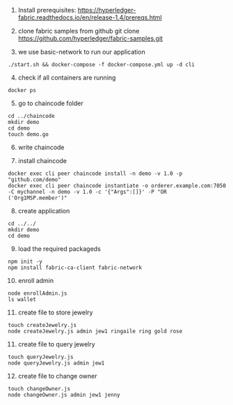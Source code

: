 1. Install prerequisites:
https://hyperledger-fabric.readthedocs.io/en/release-1.4/prereqs.html

2. clone fabric samples from github
git clone https://github.com/hyperledger/fabric-samples.git

3. we use basic-network to run our application
```
./start.sh && docker-compose -f docker-compose.yml up -d cli
```

4. check if all containers are running
```
docker ps
```

5. go to chaincode folder
```
cd ../chaincode
mkdir demo
cd demo
touch demo.go
```
6. write chaincode

7. install chaincode
```
docker exec cli peer chaincode install -n demo -v 1.0 -p "github.com/demo"
docker exec cli peer chaincode instantiate -o orderer.example.com:7050 -C mychannel -n demo -v 1.0 -c '{"Args":[]}' -P "OR ('Org1MSP.member')"
```

8. create application
```
cd ../../
mkdir demo
cd demo
```

9. load the required packageds
```
npm init -y
npm install fabric-ca-client fabric-network
```
10. enroll admin 
```
node enrollAdmin.js
ls wallet
```
11. create file to store jewelry
```
touch createJewelry.js 
node createJewelry.js admin jew1 ringaile ring gold rose
```
11. create file to query jewelry
```
touch queryJewelry.js
node queryJewelry.js admin jew1
```
12. create file to change owner
```
touch changeOwner.js
node changeOwner.js admin jew1 jenny
```
